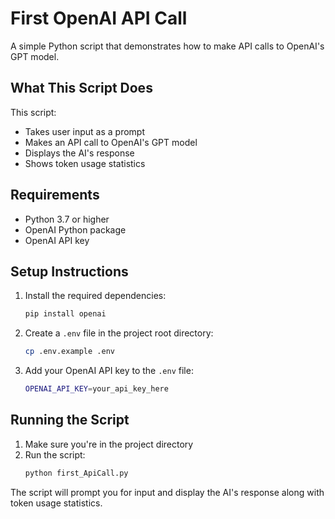 # First OpenAI API Call

A simple Python script that demonstrates how to make API calls to OpenAI's GPT model.

## What This Script Does

This script:
- Takes user input as a prompt
- Makes an API call to OpenAI's GPT model
- Displays the AI's response
- Shows token usage statistics

## Requirements

- Python 3.7 or higher
- OpenAI Python package
- OpenAI API key

## Setup Instructions

1. Install the required dependencies:
   ```bash
   pip install openai
   ```

2. Create a `.env` file in the project root directory:
   ```bash
   cp .env.example .env
   ```

3. Add your OpenAI API key to the `.env` file:
   ```bash
   OPENAI_API_KEY=your_api_key_here
   ```

## Running the Script

1. Make sure you're in the project directory
2. Run the script:
   ```bash
   python first_ApiCall.py
   ```

The script will prompt you for input and display the AI's response along with token usage statistics.

